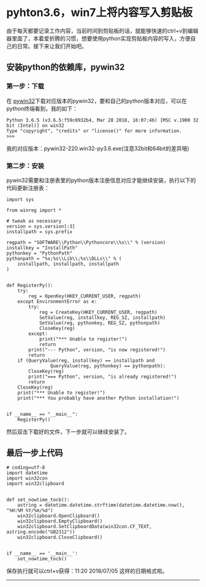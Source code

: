 # pyhton3.6，win7上将内容写入剪贴板

由于每天都要记录工作内容，当前时间到剪贴板的话，就能够快速的ctrl+v到编辑器里面了，本着爱折腾的习惯，想要使用python实现剪贴板内容的写入，方便自己的日常。接下来让我们开始吧。

## 安装python的依赖库，pywin32
### 第一步：下载
在 [pywin32](https://sourceforge.net/projects/pywin32/files/pywin32/Build%20220/)下载对应版本的pywin32，要和自己的python版本对应，可以在python终端看到，我的如下：
```
Python 3.6.5 (v3.6.5:f59c0932b4, Mar 28 2018, 16:07:46) [MSC v.1900 32 bit (Intel)] on win32
Type "copyright", "credits" or "license()" for more information.
>>> 
```
我的对应版本：pywin32-220.win32-py3.6.exe(注意32bit和64bit的差异哦)
### 第二步：安装
pywin32需要和注册表里的python版本注册信息对应才能继续安装，执行以下的代码更新注册表：
```
import sys

from winreg import *

# tweak as necessary
version = sys.version[:3]
installpath = sys.prefix

regpath = "SOFTWARE\\Python\\Pythoncore\\%s\\" % (version)
installkey = "InstallPath"
pythonkey = "PythonPath"
pythonpath = "%s;%s\\Lib\\;%s\\DLLs\\" % (
    installpath, installpath, installpath
)


def RegisterPy():
    try:
        reg = OpenKey(HKEY_CURRENT_USER, regpath)
    except EnvironmentError as e:
        try:
            reg = CreateKey(HKEY_CURRENT_USER, regpath)
            SetValue(reg, installkey, REG_SZ, installpath)
            SetValue(reg, pythonkey, REG_SZ, pythonpath)
            CloseKey(reg)
        except:
            print("*** Unable to register!")
            return
        print("--- Python", version, "is now registered!")
        return
    if (QueryValue(reg, installkey) == installpath and
                QueryValue(reg, pythonkey) == pythonpath):
        CloseKey(reg)
        print("=== Python", version, "is already registered!")
        return
    CloseKey(reg)
    print("*** Unable to register!")
    print("*** You probably have another Python installation!")


if __name__ == "__main__":
    RegisterPy()
```
然后双击下载好的文件，下一步就可以继续安装了。
## 最后一步上代码
```
# coding=utf-8
import datetime
import win32con
import win32clipboard


def set_nowtime_tocb():
    astring = datetime.datetime.strftime(datetime.datetime.now(), "%H:%M %Y/%m/%d")
    win32clipboard.OpenClipboard()
    win32clipboard.EmptyClipboard()
    win32clipboard.SetClipboardData(win32con.CF_TEXT, astring.encode("GB2312"))
    win32clipboard.CloseClipboard()


if __name__ == '__main__':
    set_nowtime_tocb()

```
保存执行就可以ctrl+v获得：11:20 2018/07/05 这样的日期格式啦。

---
 
